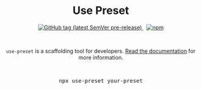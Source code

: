 <p align="center">
  <h1 align="center">Use Preset</h1>
  <p align="center">
    <a href="https://github.com/use-preset/use-preset/releases">
      <img alt="GitHub tag (latest SemVer pre-release)" src="https://img.shields.io/github/v/tag/use-preset/use-preset?include_prereleases&style=flat-square">
    </a>
    &nbsp;
    <a href="https://www.npmjs.com/package/use-preset">
      <img alt="npm" src="https://img.shields.io/npm/v/use-preset?color=32c854&style=flat-square">
    </a>
  </p>
  <br />
  <p align="center">
    <code>use-preset</code> is a scaffolding tool for developers. <a href="https://usepreset.dev/">Read the documentation</a> for more information.
  </p>
  <br />
  <pre align="center">npx use-preset your-preset</pre>
<p>
